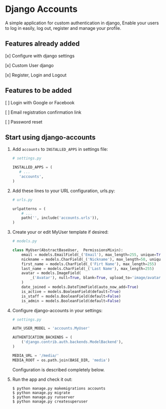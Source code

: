 # Django Accounts

A simple application for custom authentication in django, 
Enable your users to log in easily, log out, register and manage your profile.


## Features already added

[x] Configure with django settings

[x] Custom User django

[x] Register, Login and Logout

## Features to be added

[ ] Login with Google or Facebook

[ ] Email registration confirmation link

[ ] Password reset


## Start using django-accounts

1.  Add `accounts` to `INSTALLED_APPS` in settings file:

    ```python
    # settings.py

    INSTALLED_APPS = (
       # ...
       'accounts',
    )
    ```

1.  Add these lines to your URL configuration, urls.py:

    ```python
    # urls.py

    urlpatterns = (
        # ...
        path('', include('accounts.urls')),
    )
    ```

1.  Create your or edit MyUser template if desired:

    ```python
    # models.py

    class MyUser(AbstractBaseUser,  PermissionsMixin):
        email = models.EmailField(_('Email'), max_length=255, unique=True)
        nickname = models.CharField(_('Nickname'), max_length=50, unique=True)
        first_name = models.CharField(_('Firt Name'), max_length=255)
        last_name = models.CharField(_('Last Name'), max_length=255)
        avatar = models.ImageField(
            _('Avatar'), null=True, blank=True, upload_to='image/avatar/'
        )
        date_joined = models.DateTimeField(auto_now_add=True)
        is_active = models.BooleanField(default=True)
        is_staff = models.BooleanField(default=False)
        is_admin = models.BooleanField(default=False)
    ```

1.  Configure django-accounts in your settings:

    ```python
    # settings.py

    AUTH_USER_MODEL = 'accounts.MyUser'

    AUTHENTICATION_BACKENDS = (
        ('django.contrib.auth.backends.ModelBackend'),
    )

    MEDIA_URL = '/media/'
    MEDIA_ROOT = os.path.join(BASE_DIR, 'media')
    ```

    Configuration is described completely below.

1.  Run the app and check it out:

    ```shell
    $ python manage.py makemigrations accounts
    $ python manage.py migrate
    $ python manage.py runserver
    $ python manage.py createsuperuser
    ```

